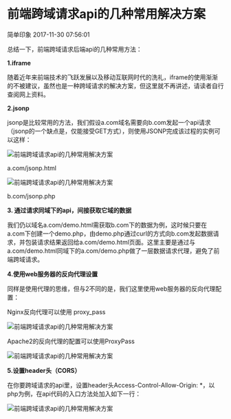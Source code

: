 
# 前端跨域请求api的几种常用解决方案

简单印象 2017-11-30 07:56:01

总结一下，前端跨域请求后端api的几种常用方法：

**1.iframe**

随着近年来前端技术的飞跃发展以及移动互联网时代的洗礼，iframe的使用渐渐的不被建议，虽然也是一种跨域请求的解决方案，但这里就不再讲述，请读者自行查阅网上资料。

**2.jsonp**

jsonp是比较常用的方法，我们假设a.com域名需要向b.com发起一个api请求（jsonp的一个缺点是，仅能接受GET方式），则使用JSONP完成该过程的实例可以这样：

![前端跨域请求api的几种常用解决方案](http://p9.pstatp.com/large/471a0003f97186e22f1a)

a.com/jsonp.html

![前端跨域请求api的几种常用解决方案](http://p1.pstatp.com/large/471d0000e892d47be493)

b.com/jsonp.php

**3. 通过请求同域下的api，间接获取它域的数据**

我们仍以域名a.com/demo.html需获取b.com下的数据为例，这时候只要在a.com下创建一个demo.php，由demo.php通过curl的方式向b.com发起数据请求，并包装请求结果返回给a.com/demo.html页面。这里主要是通过与a.com/demo.html同域下的a.com/demo.php做了一层数据请求代理，避免了前端跨域请求。

**4.使用web服务器的反向代理设置**

同样是使用代理的思维，但与2不同的是，我们这里使用web服务器的反向代理配置：

Nginx反向代理可以使用 proxy_pass

![前端跨域请求api的几种常用解决方案](http://p3.pstatp.com/large/471c0000f29ef3c942b5)

Apache2的反向代理的配置可以使用ProxyPass

![前端跨域请求api的几种常用解决方案](http://p3.pstatp.com/large/471d0000ec0cdcd89c79)

**5.设置header头（CORS）**

在你要跨域请求的api里，设置header头Access-Control-Allow-Origin: *，以php为例，在api代码的入口方法处加入如下一行：

![前端跨域请求api的几种常用解决方案](http://p9.pstatp.com/large/471d0000ecfccdb33597)
